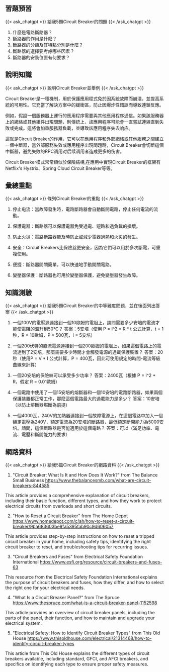 ## 習題預習
{{< ask_chatgpt >}}
給我5題Circuit Breaker的問題
{{< /ask_chatgpt >}}



1. 什麼是電路斷路器？
2. 斷路器的作用是什麼？
3. 斷路器的分類及其特點分別是什麼？
4. 斷路器的選擇要考慮哪些因素？
5. 斷路器的安裝位置有何要求？   

## 說明知識
{{< ask_chatgpt >}}
說明Circuit Breaker並舉例
{{< /ask_chatgpt >}}



Circuit Breaker是一種機制，用於保護應用程式免於因系統故障而崩潰，並提高系統的可用性。它充當了解決方案中的緩衝區，防止因爆炸性錯誤而導致連鎖反應。

例如，假設一個服務器上運行的應用程序需要與其他應用程序通信。如果該服務器上的網絡或其他組件出現問題，則傳統上，該應用程序可能會一直嘗試連線直到失敗或完成。這將會加重服務器負載，並導致該應用程序失去响应。

這就是Circuit Breaker的作用，它可以在應用程序和外部網絡或其他服務之間建立一個中斷器，當外部服務失效或應用程序出現問題時，Circuit Breaker會切斷這個中斷器，避免失敗的RPC调用对后续调用者造成更多的伤害。

Circuit Breaker模式常常類似於保險結構,在應用中實現Circuit Breaker的框架有 Netflix's Hystrix、Spring Cloud Circuit Breaker等等。   

## 彙總重點
{{< ask_chatgpt >}}
條列Circuit Breaker的重點
{{< /ask_chatgpt >}}



1. 停止电流：當故障發生時，電路斷路器會自動斷開電路，停止任何電流的流動。

2. 保護電器：斷路器可以保護電器免受過電、短路和過負載的損壞。

3. 防止火災：電路斷路器能及時防止或減少電器過熱和火災的發生。

4. 安全：Circuit Breakers比保險丝更安全，因為它們可以用於多次斷電，可重複使用。

5. 便捷：斷路器開關簡單，可以快速地手動開關電路。

6. 變壓器保護：斷路器也可用於變壓器保護，避免變壓器發生故障。   

## 知識測驗
{{< ask_chatgpt >}}
給我5題Circuit Breaker的中等難度問題，並在後面列出答案
{{< /ask_chatgpt >}}



1. 一個100V的電壓源連接到一個10歐姆的電阻上，請問需要多少安培的電流才能使電阻的溫升到50℃？
答案：5安培（使用 P = I^2 * R * t 公式計算，t = 1秒，R = 10歐姆，P = 500瓦，I = 5安培）

2. 一個200伏特的直流電源連接到一個200歐姆的電阻上，如果這個電路上的電流達到了2安培，那麼需要多少時間才會觸發電源的過載保護裝置？
答案：20秒（使用P = V * I 公式計算，P = 400瓦，因此可使用規定的時間-電流等級曲線來計算）

3. 一個20安培的保險絲可以承受多少功率？
答案：2400瓦（根據 P = I^2 * R，假定 R = 0.01歐姆）

4. 一個電路中使用了一個15安培的熔斷器和一個10安培的電路斷路器，如果兩個保護裝置都正常工作，那麼這個電路最大的過載能力是多少？
答案：10安培（以防止熔斷器燃斷為前提）

5. 一個4000瓦，240V的加熱器連接到一個故障電源上，在這個電路中加入一個額定電壓為240V，額定電流為20安培的斷路器，最低額定斷開能力為5000安培。請問，這個斷路器是否能適用於這個電路？
答案：可以（滿足功率、電流、電壓和斷開能力的要求）   

## 網路資料
{{< ask_chatgpt >}}
給我5篇Circuit Breaker的網路資料
{{< /ask_chatgpt >}}



1. "Circuit Breaker: What Is It and How Does It Work?" from The Balance Small Business
https://www.thebalancesmb.com/what-are-circuit-breakers-844585

This article provides a comprehensive explanation of circuit breakers, including their basic function, different types, and how they work to protect electrical circuits from overloads and short circuits.

2. "How to Reset a Circuit Breaker" from The Home Depot
https://www.homedepot.com/c/ah/how-to-reset-a-circuit-breaker/9ba683603be9fa5395fab90c9d606057

This article provides step-by-step instructions on how to reset a tripped circuit breaker in your home, including safety tips, identifying the right circuit breaker to reset, and troubleshooting tips for recurring issues.

3. "Circuit Breakers and Fuses" from Electrical Safety Foundation International
https://www.esfi.org/resource/circuit-breakers-and-fuses-63

This resource from the Electrical Safety Foundation International explains the purpose of circuit breakers and fuses, how they differ, and how to select the right one for your electrical needs.

4. "What Is a Circuit Breaker Panel?" from The Spruce
https://www.thespruce.com/what-is-a-circuit-breaker-panel-1152598

This article provides an overview of circuit breaker panels, including the parts of the panel, their function, and how to maintain and upgrade your electrical system.

5. "Electrical Safety: How to Identify Circuit Breaker Types" from This Old House
https://www.thisoldhouse.com/electrical/21314468/how-to-identify-circuit-breaker-types

This article from This Old House explains the different types of circuit breakers available, including standard, GFCI, and AFCI breakers, and specifics on identifying each type to ensure proper safety measures.   

